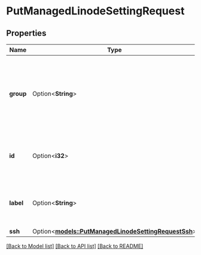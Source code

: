 # PutManagedLinodeSettingRequest

## Properties

Name | Type | Description | Notes
------------ | ------------- | ------------- | -------------
**group** | Option<**String**> | __Read-only__ The group of the Linode these Settings are for. This is for display purposes only. | [optional][readonly]
**id** | Option<**i32**> | __Read-only__ The ID of the Linode these Settings are for. | [optional][readonly]
**label** | Option<**String**> | __Read-only__ The label of the Linode these Settings are for. | [optional][readonly]
**ssh** | Option<[**models::PutManagedLinodeSettingRequestSsh**](put_managed_linode_setting_request_ssh.md)> |  | [optional]

[[Back to Model list]](../README.md#documentation-for-models) [[Back to API list]](../README.md#documentation-for-api-endpoints) [[Back to README]](../README.md)


